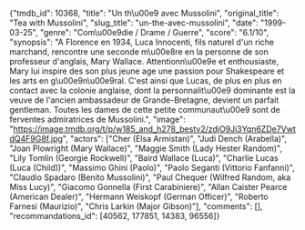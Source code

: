 {"tmdb_id": 10368, "title": "Un th\u00e9 avec Mussolini", "original_title": "Tea with Mussolini", "slug_title": "un-the-avec-mussolini", "date": "1999-03-25", "genre": "Com\u00e9die / Drame / Guerre", "score": "6.1/10", "synopsis": "A Florence en 1934, Luca Innocenti, fils naturel d'un riche marchand, rencontre une seconde m\u00e8re en la personne de son professeur d'anglais, Mary Wallace. Attentionn\u00e9e et enthousiaste, Mary lui inspire des son plus jeune age une passion pour Shakespeare et les arts en g\u00e9n\u00e9ral. C'est ainsi que Lucas, de plus en plus en contact avec la colonie anglaise, dont la personnalit\u00e9 dominante est la veuve de l'ancien ambassadeur de Grande-Bretagne, devient un parfait gentleman. Toutes les dames de cette petite communaut\u00e9 sont de ferventes admiratrices de Mussolini.", "image": "https://image.tmdb.org/t/p/w185_and_h278_bestv2/zdjO9Ji3Yqn6ZDe7VwtdQ4F9G8f.jpg", "actors": ["Cher (Elsa Armistan)", "Judi Dench (Arabella)", "Joan Plowright (Mary Wallace)", "Maggie Smith (Lady Hester Random)", "Lily Tomlin (Georgie Rockwell)", "Baird Wallace (Luca)", "Charlie Lucas (Luca (Child))", "Massimo Ghini (Paolo)", "Paolo Seganti (Vittorio Fanfanni)", "Claudio Spadaro (Benito Mussolini)", "Paul Chequer (Wilfred Random, aka Miss Lucy)", "Giacomo Gonnella (First Carabiniere)", "Allan Caister Pearce (American Dealer)", "Hermann Weiskopf (German Officer)", "Roberto Farnesi (Maurizio)", "Chris Larkin (Major Gibson)"], "comments": [], "recommandations_id": [40562, 177851, 14383, 96556]}